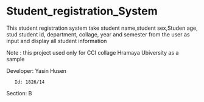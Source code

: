 # Student_registration_System
This student registration system take student name,student sex,Studen age, stud student id,
department, collage, year and semester from the user as input and
display all student information

Note : this project used only for CCI collage Hramaya Ubiversity as a sample


Developer: Yasin Husen

       Id: 1826/14
       
  Section: B 
     
